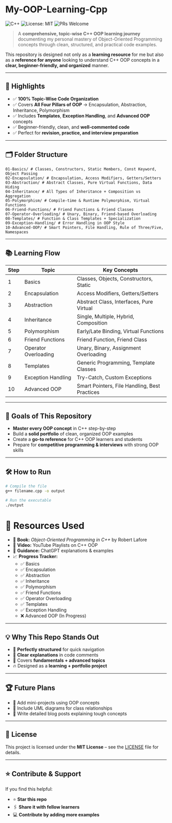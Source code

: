 # My-OOP-Learning-Cpp 

![C++](https://img.shields.io/badge/C%2B%2B-Object%20Oriented%20Programming-blue?style=for-the-badge&logo=c%2B%2B)
![License: MIT](https://img.shields.io/badge/License-MIT-yellow.svg?style=for-the-badge)
![PRs Welcome](https://img.shields.io/badge/PRs-Welcome-brightgreen?style=for-the-badge)

> A **comprehensive, topic-wise C++ OOP learning journey** documenting my personal mastery of Object-Oriented Programming concepts through clean, structured, and practical code examples.  

This repository is designed not only as a **learning resource** for me but also as a **reference for anyone** looking to understand C++ OOP concepts in a **clear, beginner-friendly, and organized** manner.  

---

## 🌟 Highlights  

- ✅ **100% Topic-Wise Code Organization**  
- ✅ Covers **All Four Pillars of OOP** → Encapsulation, Abstraction, Inheritance, Polymorphism  
- ✅ Includes **Templates**, **Exception Handling**, and **Advanced OOP** concepts  
- ✅ Beginner-friendly, clean, and **well-commented code**  
- ✅ Perfect for **revision, practice, and interview preparation**  

---

## 🗂 Folder Structure  
```text
01-Basics/ # Classes, Constructors, Static Members, Const Keyword, Object Passing
02-Encapsulation/ # Encapsulation, Access Modifiers, Getters/Setters
03-Abstraction/ # Abstract Classes, Pure Virtual Functions, Data Hiding
04-Inheritance/ # All Types of Inheritance + Composition vs Aggregation
05-Polymorphism/ # Compile-time & Runtime Polymorphism, Virtual Functions
06-Friend-Functions/ # Friend Functions & Friend Classes
07-Operator-Overloading/ # Unary, Binary, Friend-based Overloading
08-Templates/ # Function & Class Templates + Specialization
09-Exception-Handling/ # Error Handling in OOP Style
10-Advanced-OOP/ # Smart Pointers, File Handling, Rule of Three/Five, Namespaces
```


---

## 📚 Learning Flow  

| Step | Topic                  | Key Concepts                              |
|------|------------------------|-------------------------------------------|
| 1    | Basics                  | Classes, Objects, Constructors, Static    |
| 2    | Encapsulation           | Access Modifiers, Getters/Setters         |
| 3    | Abstraction             | Abstract Class, Interfaces, Pure Virtual  |
| 4    | Inheritance             | Single, Multiple, Hybrid, Composition     |
| 5    | Polymorphism            | Early/Late Binding, Virtual Functions     |
| 6    | Friend Functions        | Friend Function, Friend Class             |
| 7    | Operator Overloading    | Unary, Binary, Assignment Overloading     |
| 8    | Templates               | Generic Programming, Template Classes     |
| 9    | Exception Handling      | Try-Catch, Custom Exceptions               |
| 10   | Advanced OOP            | Smart Pointers, File Handling, Best Practices |

---

## 🎯 Goals of This Repository  

- **Master every OOP concept** in C++ step-by-step  
- Build a **solid portfolio** of clean, organized OOP examples  
- Create a **go-to reference** for C++ OOP learners and students  
- Prepare for **competitive programming & interviews** with strong OOP skills  

---

## 🛠 How to Run  

```bash
# Compile the file
g++ filename.cpp -o output

# Run the executable
./output
```
# 📖 Resources Used

- 📘 **Book:** *Object-Oriented Programming in C++* by Robert Lafore  
- 🎥 **Video:** YouTube Playlists on C++ OOP  
- 🤖 **Guidance:** ChatGPT explanations & examples  
- 📈 **Progress Tracker:**
  - ✅ Basics  
  - ✅ Encapsulation  
  - ✅ Abstraction  
  - ✅ Inheritance  
  - ✅ Polymorphism  
  - ✅ Friend Functions  
  - ✅ Operator Overloading  
  - ✅ Templates  
  - ✅ Exception Handling  
  - ❌ Advanced OOP (In Progress)  

---

## 💡 Why This Repo Stands Out  

- 📂 **Perfectly structured** for quick navigation  
- 💬 **Clear explanations** in code comments  
- 🧠 Covers **fundamentals + advanced topics**  
- 🔥 Designed as a **learning + portfolio project**  

---

## 🏆 Future Plans  

- 📌 Add mini-projects using OOP concepts  
- 📌 Include UML diagrams for class relationships  
- 📌 Write detailed blog posts explaining tough concepts  

---

## 📜 License  

This project is licensed under the **MIT License** – see the [LICENSE](./LICENSE) file for details.  

---

## ⭐ Contribute & Support  

If you find this helpful:  

- ⭐ **Star this repo**  
- 🖇 **Share it with fellow learners**  
- 💻 **Contribute by adding more examples**  

